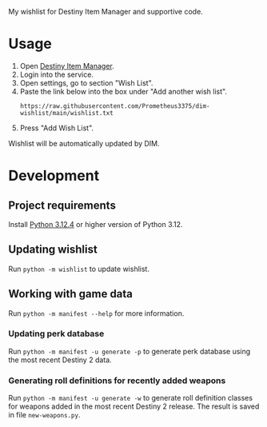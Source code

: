 My wishlist for Destiny Item Manager and supportive code.

# Usage

1. Open [Destiny Item Manager](https://destinyitemmanager.com/).
2. Login into the service.
3. Open settings, go to section "Wish List".
4. Paste the link below into the box under "Add another wish list".
   ```
   https://raw.githubusercontent.com/Prometheus3375/dim-wishlist/main/wishlist.txt
   ```
5. Press "Add Wish List".

Wishlist will be automatically updated by DIM.

# Development

## Project requirements

Install [Python 3.12.4](https://www.python.org/downloads/release/python-3124/)
or higher version of Python 3.12.

## Updating wishlist

Run `python -m wishlist` to update wishlist.

## Working with game data

Run `python -m manifest --help` for more information.

### Updating perk database

Run `python -m manifest -u generate -p` to generate perk database
using the most recent Destiny 2 data.

### Generating roll definitions for recently added weapons

Run `python -m manifest -u generate -w` to generate roll definition classes
for weapons added in the most recent Destiny 2 release.
The result is saved in file `new-weapons.py`.
